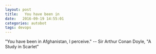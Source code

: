 ```yaml
---
layout: post
title:   You have been in
date:   2016-09-19 14:55:01
categories: autobot
tags: devops
---
```


"You have been in Afghanistan, I perceive."
		-- Sir Arthur Conan Doyle, "A Study in Scarlet"
